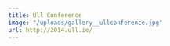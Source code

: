 ```yaml
---
title: Úll Conference
image: "/uploads/gallery__ullconference.jpg"
url: http://2014.ull.ie/
---
```



